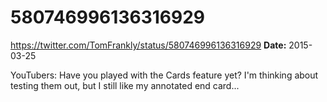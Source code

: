 # 580746996136316929
https://twitter.com/TomFrankly/status/580746996136316929
**Date:** 2015-03-25

YouTubers: Have you played with the Cards feature yet? I'm thinking about testing them out, but I still like my annotated end card...
